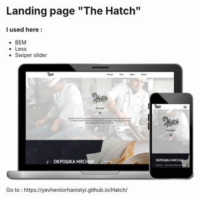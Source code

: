 # Landing page "The Hatch"
### I used here :
- BEM
- Less
- Swiper slider 
<p>
  <img src="img/hatchPreview.png"/>
</p>
<p>Go to : https://yevheniiorhanistyi.github.io/Hatch/</p>
